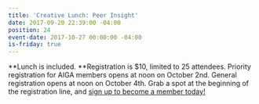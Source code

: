 ```yaml
---
title: 'Creative Lunch: Peer Insight'
date: 2017-09-20 22:39:00 -04:00
position: 24
event-date: 2017-10-27 00:00:00 -04:00
is-friday: true
---
```


**Lunch is included. **Registration is $10, limited to 25 attendees. Priority registration for AIGA members opens at noon on October 2nd. General registration opens at noon on October 4th. Grab a spot at the beginning of the registration line, and [sign up to become a member today!](http://www.aiga.org/join)